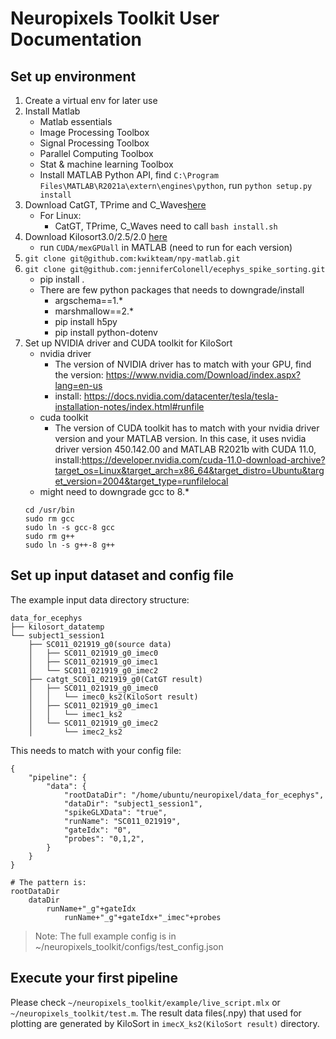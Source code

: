 # Neuropixels Toolkit User Documentation

## Set up environment
1. Create a virtual env for later use
2. Install Matlab 
    - Matlab essentials
    - Image Processing Toolbox
    - Signal Processing Toolbox
    - Parallel Computing Toolbox
    - Stat & machine learning Toolbox
    - Install MATLAB Python API, find `C:\Program Files\MATLAB\R2021a\extern\engines\python`, run `python setup.py install`
3. Download CatGT, TPrime and C_Waves[here](http://billkarsh.github.io/SpikeGLX/#command-line-tool-installation)
    - For Linux:
        - CatGT, TPrime, C_Waves need to call `bash install.sh`
4. Download Kilosort3.0/2.5/2.0 [here](https://github.com/MouseLand/Kilosort)
    - run `CUDA/mexGPUall` in MATLAB (need to run for each version)
5. `git clone git@github.com:kwikteam/npy-matlab.git`
6. `git clone git@github.com:jenniferColonell/ecephys_spike_sorting.git`
    - pip install .
    - There are few python packages that needs to downgrade/install
        - argschema==1.*
        - marshmallow==2.*
        - pip install h5py
        - pip install python-dotenv
7. Set up NVIDIA driver and CUDA toolkit for KiloSort
    - nvidia driver
        - The version of NVIDIA driver has to match with your GPU, find the version: https://www.nvidia.com/Download/index.aspx?lang=en-us
        - install: https://docs.nvidia.com/datacenter/tesla/tesla-installation-notes/index.html#runfile
    - cuda toolkit
        - The version of CUDA toolkit has to match with your nvidia driver version and your MATLAB version. In this case, it uses nvidia driver version 450.142.00 and MATLAB R2021b with CUDA 11.0, install:https://developer.nvidia.com/cuda-11.0-download-archive?target_os=Linux&target_arch=x86_64&target_distro=Ubuntu&target_version=2004&target_type=runfilelocal
    - might need to downgrade gcc to 8.*
    ```
    cd /usr/bin
    sudo rm gcc
    sudo ln -s gcc-8 gcc
    sudo rm g++
    sudo ln -s g++-8 g++
    ```

## Set up input dataset and config file
The example input data directory structure:
```
data_for_ecephys
├── kilosort_datatemp
└── subject1_session1
    ├── SC011_021919_g0(source data)
    │   ├── SC011_021919_g0_imec0
    │   ├── SC011_021919_g0_imec1
    │   └── SC011_021919_g0_imec2
    ├── catgt_SC011_021919_g0(CatGT result)
    │   ├── SC011_021919_g0_imec0
    │   │   └── imec0_ks2(KiloSort result)
    │   ├── SC011_021919_g0_imec1
    │   │   └── imec1_ks2
    │   └── SC011_021919_g0_imec2
    │       └── imec2_ks2
```

This needs to match with your config file:
```
{
    "pipeline": {
        "data": {
            "rootDataDir": "/home/ubuntu/neuropixel/data_for_ecephys",
            "dataDir": "subject1_session1",
            "spikeGLXData": "true",
            "runName": "SC011_021919",
            "gateIdx": "0",
            "probes": "0,1,2",
        }
    }
}

# The pattern is:
rootDataDir
    dataDir
        runName+"_g"+gateIdx
            runName+"_g"+gateIdx+"_imec"+probes
```
> Note: The full example config is in ~/neuropixels_toolkit/configs/test_config.json

## Execute your first pipeline

Please check `~/neuropixels_toolkit/example/live_script.mlx` or `~/neuropixels_toolkit/test.m`.
The result data files(.npy) that used for plotting are generated by KiloSort in `imecX_ks2(KiloSort result)` directory.

